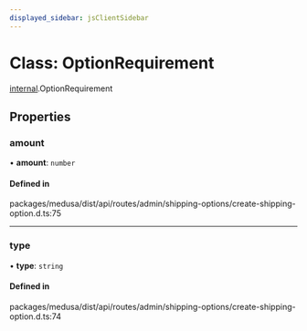 ```yaml
---
displayed_sidebar: jsClientSidebar
---
```


# Class: OptionRequirement

[internal](../modules/internal-8.md).OptionRequirement

## Properties

### amount

• **amount**: `number`

#### Defined in

packages/medusa/dist/api/routes/admin/shipping-options/create-shipping-option.d.ts:75

___

### type

• **type**: `string`

#### Defined in

packages/medusa/dist/api/routes/admin/shipping-options/create-shipping-option.d.ts:74
